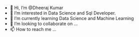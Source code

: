 - 👋 Hi, I’m @Dheeraj Kumar
- 👀 I’m interested in Data Science and Sql Developer.
- 🌱 I’m currently learning Data Science and Machine Learning
-  💞️ I’m looking to collaborate on ...
- 📫 How to reach me ...

<!---
Dheerajk99/Dheerajk99 is a ✨ special ✨ repository because its `README.md` (this file) appears on your GitHub profile.
You can click the Preview link to take a look at your changes.
--->
